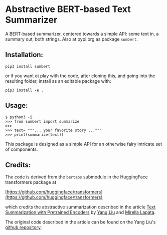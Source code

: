 # Abstractive BERT-based Text Summarizer

A BERT-based summarizer, centered towards a simple API: some text in, a summary out, both strings. Also at pypi.org as package ```sumbert```.

## Installation:

```pip3 install sumbert```

or if you want ot play with the code, after cloning this, and going into the resulting folder, install as an editable package with:

```pip3 install -e .```


## Usage:

```
$ python3 -i
>>> from sumbert import summarize
>>> 
>>> text= """... your favorite story ..."""
>>> print(summarize(text))
```

This package is designed as a  simple API for an otherwise fairy intricate set of components. 

## Credits:

The code is derived from the ```bertabs``` submodule in  the HuggingFace transformers package at

[https://github.com/huggingface/transformers](https://github.com/huggingface/transformers)

which credits the abstractive summarization described in the  article [Text Summarization with Pretrained Encoders](https://arxiv.org/pdf/1908.08345.pdf) by [Yang Liu](https://nlp-yang.github.io/) and [Mirella Lapata](https://homepages.inf.ed.ac.uk/mlap/). 

The original code described in the article can be found on the Yang Liu's [github repository](https://github.com/nlpyang/PreSumm).

